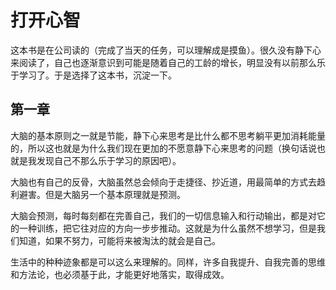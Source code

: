 # 打开心智

这本书是在公司读的（完成了当天的任务，可以理解成是摸鱼）。很久没有静下心来阅读了，自己也逐渐意识到可能是随着自己的工龄的增长，明显没有以前那么乐于学习了。于是选择了这本书，沉淀一下。

## 第一章

大脑的基本原则之一就是节能，静下心来思考是比什么都不思考躺平更加消耗能量的，所以这也就是为什么我们现在更加的不愿意静下心来思考的问题（换句话说也就是我发现自己不那么乐于学习的原因吧）。

大脑也有自己的反骨，大脑虽然总会倾向于走捷径、抄近道，用最简单的方式去趋利避害。但是大脑另一个基本原理就是预测。

大脑会预测，每时每刻都在完善自己，我们的一切信息输入和行动输出，都是对它的一种训练，把它往对应的方向一步步推动。这就是为什么虽然不想学习，但是我们知道，如果不努力，可能将来被淘汰的就会是自己。

生活中的种种迹象都是可以这么来理解的。同样，许多自我提升、自我完善的思维和方法论，也必须基于此，才能更好地落实，取得成效。
